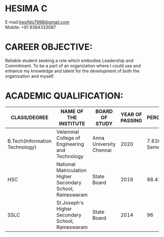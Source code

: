 # HESIMA C
E-mail:hesifdo7998@gmail.com<br/>
Mobile: +91 9384333087

# CAREER OBJECTIVE:
Reliable student seeking a role which embodies Leadership and Commitment. To be a part of an organization where I could use and enhance my knowledge and talent for the development of both the organization and myself.
# ACADEMIC QUALIFICATION:
|CLASS/DEGREE|NAME OF THE INSTITUTE|BOARD OF STUDY|YEAR OF PASSING|PERCENTAGE/CGPA|
|------------|---------------------|--------------|---------------|---------------|
|B.Tech(Information Technology)|Velammal College of Engineering and Technology|Anna University Chennai|2020|7.63(Up to Semester 6)|
|HSC|National Matriculation Higher Secondary School, Rameswaram|State Board|2016|88.41|
|SSLC|St.Joseph's Higher Secondary School, Rameswaram|State Board|2014|96|
